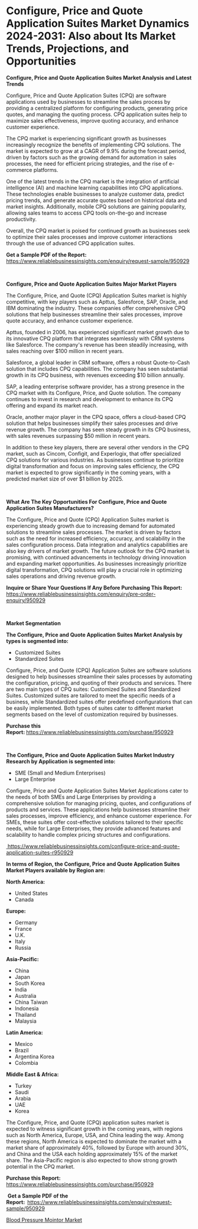 <p><h1>Configure, Price and Quote Application Suites Market Dynamics 2024-2031: Also about Its Market Trends, Projections, and Opportunities</h1></p><p><strong>Configure, Price and Quote Application Suites Market Analysis and Latest Trends</strong></p>
<p><p>Configure, Price and Quote Application Suites (CPQ) are software applications used by businesses to streamline the sales process by providing a centralized platform for configuring products, generating price quotes, and managing the quoting process. CPQ application suites help to maximize sales effectiveness, improve quoting accuracy, and enhance customer experience.</p><p>The CPQ market is experiencing significant growth as businesses increasingly recognize the benefits of implementing CPQ solutions. The market is expected to grow at a CAGR of 9.9% during the forecast period, driven by factors such as the growing demand for automation in sales processes, the need for efficient pricing strategies, and the rise of e-commerce platforms.</p><p>One of the latest trends in the CPQ market is the integration of artificial intelligence (AI) and machine learning capabilities into CPQ applications. These technologies enable businesses to analyze customer data, predict pricing trends, and generate accurate quotes based on historical data and market insights. Additionally, mobile CPQ solutions are gaining popularity, allowing sales teams to access CPQ tools on-the-go and increase productivity.</p><p>Overall, the CPQ market is poised for continued growth as businesses seek to optimize their sales processes and improve customer interactions through the use of advanced CPQ application suites.</p></p>
<p><strong>Get a Sample PDF of the Report:&nbsp;</strong> <a href="https://www.reliablebusinessinsights.com/enquiry/request-sample/950929">https://www.reliablebusinessinsights.com/enquiry/request-sample/950929</a></p>
<p>&nbsp;</p>
<p><strong>Configure, Price and Quote Application Suites Major Market Players</strong></p>
<p><p>The Configure, Price, and Quote (CPQ) Application Suites market is highly competitive, with key players such as Apttus, Salesforce, SAP, Oracle, and IBM dominating the industry. These companies offer comprehensive CPQ solutions that help businesses streamline their sales processes, improve quote accuracy, and enhance customer experience.</p><p>Apttus, founded in 2006, has experienced significant market growth due to its innovative CPQ platform that integrates seamlessly with CRM systems like Salesforce. The company's revenue has been steadily increasing, with sales reaching over $100 million in recent years.</p><p>Salesforce, a global leader in CRM software, offers a robust Quote-to-Cash solution that includes CPQ capabilities. The company has seen substantial growth in its CPQ business, with revenues exceeding $10 billion annually.</p><p>SAP, a leading enterprise software provider, has a strong presence in the CPQ market with its Configure, Price, and Quote solution. The company continues to invest in research and development to enhance its CPQ offering and expand its market reach.</p><p>Oracle, another major player in the CPQ space, offers a cloud-based CPQ solution that helps businesses simplify their sales processes and drive revenue growth. The company has seen steady growth in its CPQ business, with sales revenues surpassing $50 million in recent years.</p><p>In addition to these key players, there are several other vendors in the CPQ market, such as Cincom, Configit, and Experlogix, that offer specialized CPQ solutions for various industries. As businesses continue to prioritize digital transformation and focus on improving sales efficiency, the CPQ market is expected to grow significantly in the coming years, with a predicted market size of over $1 billion by 2025.</p></p>
<p>&nbsp;</p>
<p><strong>What Are The Key Opportunities For Configure, Price and Quote Application Suites Manufacturers?</strong></p>
<p><p>The Configure, Price and Quote (CPQ) Application Suites market is experiencing steady growth due to increasing demand for automated solutions to streamline sales processes. The market is driven by factors such as the need for increased efficiency, accuracy, and scalability in the sales configuration process. Data integration and analytics capabilities are also key drivers of market growth. The future outlook for the CPQ market is promising, with continued advancements in technology driving innovation and expanding market opportunities. As businesses increasingly prioritize digital transformation, CPQ solutions will play a crucial role in optimizing sales operations and driving revenue growth.</p></p>
<p><strong>Inquire or Share Your Questions If Any Before Purchasing This Report:</strong> <a href="https://www.reliablebusinessinsights.com/enquiry/pre-order-enquiry/950929">https://www.reliablebusinessinsights.com/enquiry/pre-order-enquiry/950929</a></p>
<p>&nbsp;</p>
<p><strong>Market Segmentation</strong></p>
<p><strong>The Configure, Price and Quote Application Suites Market Analysis by types is segmented into:</strong></p>
<p><ul><li>Customized Suites</li><li>Standardized Suites</li></ul></p>
<p><p>Configure, Price, and Quote (CPQ) Application Suites are software solutions designed to help businesses streamline their sales processes by automating the configuration, pricing, and quoting of their products and services. There are two main types of CPQ suites: Customized Suites and Standardized Suites. Customized suites are tailored to meet the specific needs of a business, while Standardized suites offer predefined configurations that can be easily implemented. Both types of suites cater to different market segments based on the level of customization required by businesses.</p></p>
<p><strong>Purchase this Report:&nbsp;</strong><a href="https://www.reliablebusinessinsights.com/purchase/950929">https://www.reliablebusinessinsights.com/purchase/950929</a></p>
<p>&nbsp;</p>
<p><strong>The Configure, Price and Quote Application Suites Market Industry Research by Application is segmented into:</strong></p>
<p><ul><li>SME (Small and Medium Enterprises)</li><li>Large Enterprise</li></ul></p>
<p><p>Configure, Price and Quote Application Suites Market Applications cater to the needs of both SMEs and Large Enterprises by providing a comprehensive solution for managing pricing, quotes, and configurations of products and services. These applications help businesses streamline their sales processes, improve efficiency, and enhance customer experience. For SMEs, these suites offer cost-effective solutions tailored to their specific needs, while for Large Enterprises, they provide advanced features and scalability to handle complex pricing structures and configurations.</p></p>
<p><a href="https://www.reliablebusinessinsights.com/configure-price-and-quote-application-suites-r950929">&nbsp;https://www.reliablebusinessinsights.com/configure-price-and-quote-application-suites-r950929</a></p>
<p><strong>In terms of Region, the Configure, Price and Quote Application Suites Market Players available by Region are:</strong></p>
<p>
    <p> <strong> North America: </strong>
        <ul>
            <li>United States</li>
            <li>Canada</li>
        </ul>
        </p> 
    <p> <strong> Europe: </strong>
        <ul>
            <li>Germany</li>
            <li>France</li>
            <li>U.K.</li>
            <li>Italy</li>
            <li>Russia</li>
        </ul>
        </p> 
    <p> <strong> Asia-Pacific: </strong>
        <ul>
            <li>China</li>
            <li>Japan</li>
            <li>South Korea</li>
            <li>India</li>
            <li>Australia</li>
            <li>China Taiwan</li>
            <li>Indonesia</li>
            <li>Thailand</li>
            <li>Malaysia</li>
        </ul>
        </p> 
    <p> <strong> Latin America: </strong>
        <ul>
            <li>Mexico</li>
            <li>Brazil</li>
            <li>Argentina Korea</li>
            <li>Colombia</li>
        </ul>
        </p> 
    <p> <strong> Middle East & Africa: </strong>
        <ul>
            <li>Turkey</li>
            <li>Saudi</li>
            <li>Arabia</li>
            <li>UAE</li>
            <li>Korea</li>
        </ul>
    </p>
    </p>
<p><p>The Configure, Price, and Quote (CPQ) application suites market is expected to witness significant growth in the coming years, with regions such as North America, Europe, USA, and China leading the way. Among these regions, North America is expected to dominate the market with a market share of approximately 40%, followed by Europe with around 30%, and China and the USA each holding approximately 15% of the market share. The Asia-Pacific region is also expected to show strong growth potential in the CPQ market.</p></p>
<p><strong>Purchase this Report: </strong><a href="https://www.reliablebusinessinsights.com/purchase/950929">https://www.reliablebusinessinsights.com/purchase/950929</a></p>
<p>&nbsp;<strong>Get a Sample PDF of the Report:&nbsp;&nbsp;</strong><a href="https://www.reliablebusinessinsights.com/enquiry/request-sample/950929">https://www.reliablebusinessinsights.com/enquiry/request-sample/950929</a></p>
<p><strong></strong></p>
<p><p><a href="https://view.publitas.com/reportprime-1/global-blood-pressure-mointor-market-opportunities-and-forecast-for-period-from-2024-to-2031/">Blood Pressure Mointor Market</a></p></p>